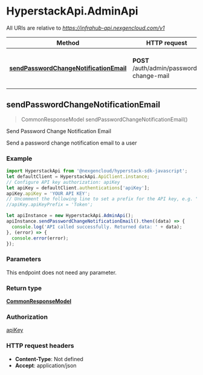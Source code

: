 # HyperstackApi.AdminApi

All URIs are relative to *https://infrahub-api.nexgencloud.com/v1*

Method | HTTP request | Description
------------- | ------------- | -------------
[**sendPasswordChangeNotificationEmail**](AdminApi.md#sendPasswordChangeNotificationEmail) | **POST** /auth/admin/password-change-mail | Send Password Change Notification Email



## sendPasswordChangeNotificationEmail

> CommonResponseModel sendPasswordChangeNotificationEmail()

Send Password Change Notification Email

Send a password change notification email to a user

### Example

```javascript
import HyperstackApi from '@nexgencloud/hyperstack-sdk-javascript';
let defaultClient = HyperstackApi.ApiClient.instance;
// Configure API key authorization: apiKey
let apiKey = defaultClient.authentications['apiKey'];
apiKey.apiKey = 'YOUR API KEY';
// Uncomment the following line to set a prefix for the API key, e.g. "Token" (defaults to null)
//apiKey.apiKeyPrefix = 'Token';

let apiInstance = new HyperstackApi.AdminApi();
apiInstance.sendPasswordChangeNotificationEmail().then((data) => {
  console.log('API called successfully. Returned data: ' + data);
}, (error) => {
  console.error(error);
});

```

### Parameters

This endpoint does not need any parameter.

### Return type

[**CommonResponseModel**](CommonResponseModel.md)

### Authorization

[apiKey](../README.md#apiKey)

### HTTP request headers

- **Content-Type**: Not defined
- **Accept**: application/json

